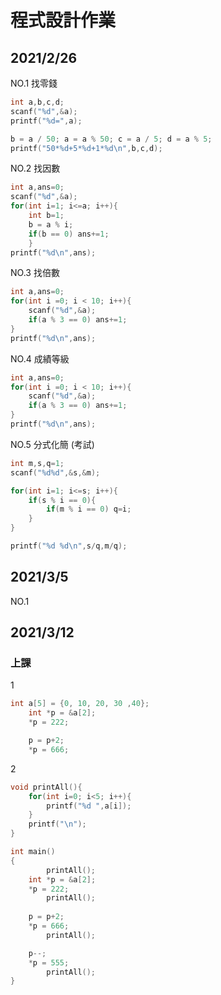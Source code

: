 # 程式設計作業
## 2021/2/26

 NO.1 找零錢
```c
int a,b,c,d;
scanf("%d",&a);
printf("%d=",a);

b = a / 50; a = a % 50; c = a / 5; d = a % 5;
printf("50*%d+5*%d+1*%d\n",b,c,d);
```

 NO.2 找因數
```c
int a,ans=0;
scanf("%d",&a);
for(int i=1; i<=a; i++){
	int b=1;
	b = a % i;
	if(b == 0) ans+=1;
	}
printf("%d\n",ans);
```

 NO.3 找倍數
```c
int a,ans=0;
for(int i =0; i < 10; i++){
	scanf("%d",&a);
	if(a % 3 == 0) ans+=1;
}
printf("%d\n",ans);
```

 NO.4 成績等級
```c
int a,ans=0;
for(int i =0; i < 10; i++){
	scanf("%d",&a);
	if(a % 3 == 0) ans+=1;
}
printf("%d\n",ans);
```

 NO.5 分式化簡 (考試)
```c
int m,s,q=1;
scanf("%d%d",&s,&m);

for(int i=1; i<=s; i++){
	if(s % i == 0){
		if(m % i == 0) q=i;
	}
}

printf("%d %d\n",s/q,m/q);
```

## 2021/3/5

NO.1


## 2021/3/12

### 上課
1
```c
int a[5] = {0, 10, 20, 30 ,40};
    int *p = &a[2];
    *p = 222;

    p = p+2;
    *p = 666;
```

2
```c
void printAll(){
    for(int i=0; i<5; i++){
        printf("%d ",a[i]);
    }
    printf("\n");
}
```
```c
int main()
{
        printAll();
    int *p = &a[2];
    *p = 222;
        printAll();
        
    p = p+2;
    *p = 666;
        printAll();

    p--;
    *p = 555;
        printAll();
}
```
